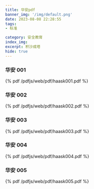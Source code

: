 ```yaml
---
title: 华安pdf
banner_img: '/img/default.png'
date: 2023-08-08 22:28:55
tags:
- 标准

category: 安全教育
index_img:
excerpt: 积沙成塔
hide: true
---
```


### 华安 001

{% pdf  /pdfjs/web/pdf/haask001.pdf %}



### 华安 002

{% pdf  /pdfjs/web/pdf/haask002.pdf %}

### 华安 003

{% pdf  /pdfjs/web/pdf/haask003.pdf %}

### 华安 004

{% pdf  /pdfjs/web/pdf/haask004.pdf %}

### 华安 005

{% pdf  /pdfjs/web/pdf/haask005.pdf %}

